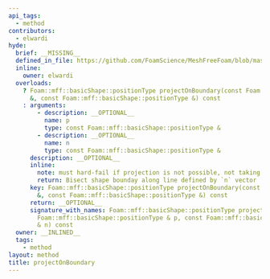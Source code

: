 ```yaml
---
api_tags:
  - method
contributors:
  - elwardi
hyde:
  brief: __MISSING__
  defined_in_file: https://github.com/FoamScience/MeshFreeFoam/blob/master/src/meshfree/shapes/basicShape/basicShape.H
  inline:
    owner: elwardi
  overloads:
    ? Foam::mff::basicShape::positionType projectOnBoundary(const Foam::mff::basicShape::positionType
      &, const Foam::mff::basicShape::positionType &) const
    : arguments:
        - description: __OPTIONAL__
          name: p
          type: const Foam::mff::basicShape::positionType &
        - description: __OPTIONAL__
          name: n
          type: const Foam::mff::basicShape::positionType &
      description: __OPTIONAL__
      inline:
        note: must hard-fail if projection is not possible, not taking any chances
        return: Bisect shape bounday along line defined by `n` vector
      key: Foam::mff::basicShape::positionType projectOnBoundary(const Foam::mff::basicShape::positionType
        &, const Foam::mff::basicShape::positionType &) const
      return: __OPTIONAL__
      signature_with_names: Foam::mff::basicShape::positionType projectOnBoundary(const
        Foam::mff::basicShape::positionType & p, const Foam::mff::basicShape::positionType
        & n) const
  owner: __INLINED__
  tags:
    - method
layout: method
title: projectOnBoundary
---
```

